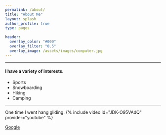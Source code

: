 ```yaml
---
permalink: /about/
title: "About Me"
layout: splash
author_profile: true
type: pages

header:
  overlay_color: "#000"
  overlay_filter: "0.5"
  overlay_image: /assets/images/computer.jpg
---
```


------
#### I have a variety of interests. 
* Sports
* Snowboarding
* Hiking
* Camping

    
 
------
One time I went hang gliding.
{% include video id="JDK-O95VAdQ" provider="youtube" %}

[Google](http://google.com)

